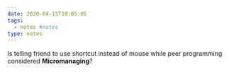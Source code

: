 ```yaml
---
date: 2020-04-15T10:05:05
tags:
  - notes #notes
type: notes
---
```


Is telling friend to use shortcut instead of mouse while peer programming considered **Micromanaging**?
